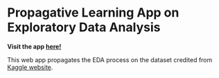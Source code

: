 # Propagative Learning App on Exploratory Data Analysis
**Visit the app [here!](https://desolate-hamlet-95816.herokuapp.com/)**

This web app propagates the EDA process on the dataset credited from [Kaggle website](https://www.kaggle.com/gpreda/covid19-tweets).
